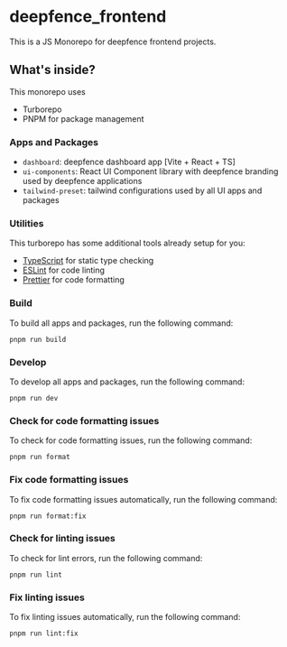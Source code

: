 # deepfence_frontend

This is a JS Monorepo for deepfence frontend projects.

## What's inside?

This monorepo uses

- Turborepo
- PNPM for package management

### Apps and Packages

- `dashboard`: deepfence dashboard app [Vite + React + TS]
- `ui-components`: React UI Component library with deepfence branding used by deepfence applications
- `tailwind-preset`: tailwind configurations used by all UI apps and packages

### Utilities

This turborepo has some additional tools already setup for you:

- [TypeScript](https://www.typescriptlang.org/) for static type checking
- [ESLint](https://eslint.org/) for code linting
- [Prettier](https://prettier.io) for code formatting

### Build

To build all apps and packages, run the following command:

```
pnpm run build
```

### Develop

To develop all apps and packages, run the following command:

```
pnpm run dev
```

### Check for code formatting issues

To check for code formatting issues, run the following command:

```
pnpm run format
```

### Fix code formatting issues

To fix code formatting issues automatically, run the following command:

```
pnpm run format:fix
```

### Check for linting issues

To check for lint errors, run the following command:

```
pnpm run lint
```

### Fix linting issues

To fix linting issues automatically, run the following command:

```
pnpm run lint:fix
```
